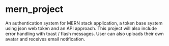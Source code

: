 # mern_project

An authentication system for MERN stack application, a token base system using json web token and an API approach. This project will also include error handling with toast / flash messages. User can also uploads their own avatar and receives email notification.
